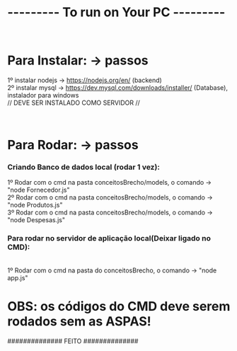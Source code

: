 <h1> --------- To run on Your PC --------- </h1>
<br>

<h1> Para Instalar: -> passos </h1>

1º instalar nodejs -> https://nodejs.org/en/ (backend) <br>
2º instalar mysql ->  https://dev.mysql.com/downloads/installer/ (Database), instalador para windows <br>
// DEVE SER INSTALADO COMO SERVIDOR // <br>

<br>

<h1> Para Rodar: -> passos </h1>

<h3> Criando Banco de dados local (rodar 1 vez): </h3>

1º Rodar com o cmd na pasta conceitosBrecho/models, o comando -> "node Fornecedor.js" <br>
2º Rodar com o cmd na pasta conceitosBrecho/models, o comando -> "node Produtos.js" <br> 
3º Rodar com o cmd na pasta conceitosBrecho/models, o comando -> "node Despesas.js" <br> 

<h3> Para rodar no servidor de aplicação local(Deixar ligado no CMD): </h3>
<br>
1º Rodar com o cmd na pasta do conceitosBrecho, o comando -> "node app.js"

<h1><strong>OBS:</Strong> os códigos do CMD deve serem rodados sem as ASPAS! </h1>

############## FEITO ##############
